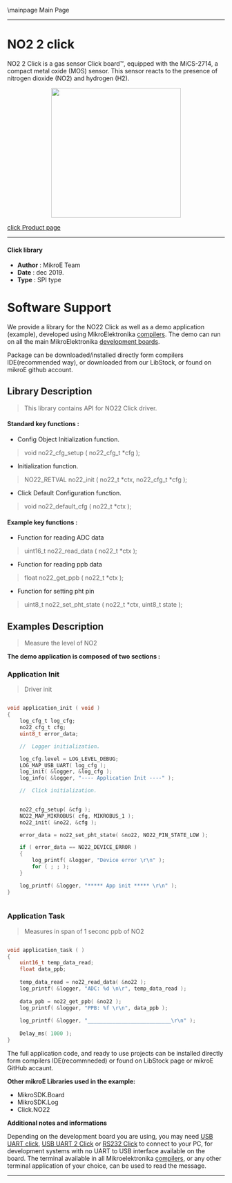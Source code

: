 \mainpage Main Page
 
 

---
# NO2 2 click

NO2 2 Click is a gas sensor Click board™, equipped with the MiCS-2714, a compact metal oxide (MOS) sensor. This sensor reacts to the presence of nitrogen dioxide (NO2) and hydrogen (H2).

<p align="center">
  <img src="https://download.mikroe.com/images/click_for_ide/no22_click.png" height=300px>
</p>


[click Product page](https://www.mikroe.com/no2-2-click)

---


#### Click library 

- **Author**        : MikroE Team
- **Date**          : dec 2019.
- **Type**          : SPI type


# Software Support

We provide a library for the NO22 Click 
as well as a demo application (example), developed using MikroElektronika 
[compilers](https://shop.mikroe.com/compilers). 
The demo can run on all the main MikroElektronika [development boards](https://shop.mikroe.com/development-boards).

Package can be downloaded/installed directly form compilers IDE(recommended way), or downloaded from our LibStock, or found on mikroE github account. 

## Library Description

> This library contains API for NO22 Click driver.

#### Standard key functions :

- Config Object Initialization function.
> void no22_cfg_setup ( no22_cfg_t *cfg ); 
 
- Initialization function.
> NO22_RETVAL no22_init ( no22_t *ctx, no22_cfg_t *cfg );

- Click Default Configuration function.
> void no22_default_cfg ( no22_t *ctx );


#### Example key functions :

- Function for reading ADC data
> uint16_t no22_read_data ( no22_t *ctx );
 
- Function for reading ppb data
> float no22_get_ppb ( no22_t *ctx );

- Function for setting pht pin
> uint8_t no22_set_pht_state ( no22_t *ctx, uint8_t state );


## Examples Description

> 
> Measure the level of NO2
> 

**The demo application is composed of two sections :**

### Application Init 

>
> Driver init
> 

```c

void application_init ( void )
{
    log_cfg_t log_cfg;
    no22_cfg_t cfg;
    uint8_t error_data;

    //  Logger initialization.

    log_cfg.level = LOG_LEVEL_DEBUG;
    LOG_MAP_USB_UART( log_cfg );
    log_init( &logger, &log_cfg );
    log_info( &logger, "---- Application Init ----" );

    //  Click initialization.

    
    no22_cfg_setup( &cfg );
    NO22_MAP_MIKROBUS( cfg, MIKROBUS_1 );
    no22_init( &no22, &cfg );

    error_data = no22_set_pht_state( &no22, NO22_PIN_STATE_LOW );

    if ( error_data == NO22_DEVICE_ERROR )
    {
        log_printf( &logger, "Device error \r\n" );
        for ( ; ; );
    }

    log_printf( &logger, "***** App init ***** \r\n" );
}
  
```

### Application Task

>
> Measures in span of 1 seconc ppb of NO2
> 

```c

void application_task ( )
{
    uint16_t temp_data_read;
    float data_ppb;
    
    temp_data_read = no22_read_data( &no22 );
    log_printf( &logger, "ADC: %d \n\r", temp_data_read );
    
    data_ppb = no22_get_ppb( &no22 );
    log_printf( &logger, "PPB: %f \r\n", data_ppb );
    
    log_printf( &logger, "___________________________\r\n" );
    
    Delay_ms( 1000 );
} 

```

The full application code, and ready to use projects can be  installed directly form compilers IDE(recommneded) or found on LibStock page or mikroE GitHub accaunt.

**Other mikroE Libraries used in the example:** 

- MikroSDK.Board
- MikroSDK.Log
- Click.NO22

**Additional notes and informations**

Depending on the development board you are using, you may need 
[USB UART click](https://shop.mikroe.com/usb-uart-click), 
[USB UART 2 Click](https://shop.mikroe.com/usb-uart-2-click) or 
[RS232 Click](https://shop.mikroe.com/rs232-click) to connect to your PC, for 
development systems with no UART to USB interface available on the board. The 
terminal available in all Mikroelektronika 
[compilers](https://shop.mikroe.com/compilers), or any other terminal application 
of your choice, can be used to read the message.



---
